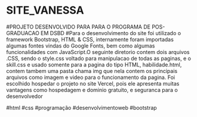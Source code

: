 # SITE_VANESSA

#PROJETO DESENVOLVIDO PARA PARA O PROGRAMA DE POS-GRADUACAO EM DSBD
#Para o desenvolvimento do site foi utilizado o framework Bootstrap, HTML & CSS, internamente foram importadas algumas fontes vindas do Google Fonts, bem como algumas funcionalidades com JavaScript.O seguinte diretorio contem dois arquivos .CSS, sendo o style.css voltado para manipulacao de todas as paginas, e o skill.css e usado somente para a pagina do tipo HTML, habilidade.html, contem tambem uma pasta chama img que nela contem os principais arquivos como imagem e video para o funcionamento da pagina. Foi escolhido hospedar o projeto no site Vercel, pois ele apresenta muitas vantagens como hospedagem e dominio gratuito, e seguranca para o desenvolvedor


#html #css  #programação #desenvolvimentoweb #bootstrap 
